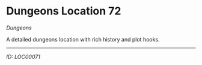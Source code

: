 # Dungeons Location 72

*Dungeons*

A detailed dungeons location with rich history and plot hooks.

---
*ID: LOC00071*